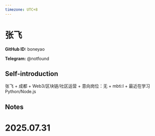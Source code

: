 ```yaml
---
timezone: UTC+8
---
```


# 张飞

**GitHub ID:** boneyao

**Telegram:** @notfound

## Self-introduction

张飞 + 成都 + Web3/区块链/社区运营 + 意向岗位：无 + mbti:I + 最近在学习 Python/Node.js

## Notes

<!-- Content_START -->

# 2025.07.31


<!-- Content_END -->
